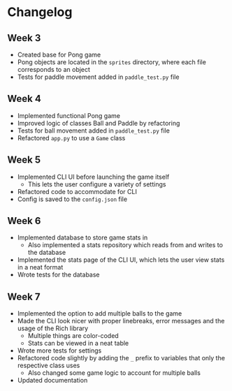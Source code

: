 # Changelog

## Week 3

- Created base for Pong game
- Pong objects are located in the `sprites` directory, where each file corresponds to an object
- Tests for paddle movement added in `paddle_test.py` file

## Week 4

- Implemented functional Pong game
- Improved logic of classes Ball and Paddle by refactoring
- Tests for ball movement added in `paddle_test.py` file
- Refactored `app.py` to use a `Game` class

## Week 5

- Implemented CLI UI before launching the game itself
  - This lets the user configure a variety of settings
- Refactored code to accommodate for CLI
- Config is saved to the `config.json` file

## Week 6

- Implemented database to store game stats in
  - Also implemented a stats repository which reads from and writes to the database
- Implemented the stats page of the CLI UI, which lets the user view stats in a neat format
- Wrote tests for the database

## Week 7

- Implemented the option to add multiple balls to the game
- Made the CLI look nicer with proper linebreaks, error messages and the usage of the Rich library
  - Multiple things are color-coded
  - Stats can be viewed in a neat table
- Wrote more tests for settings
- Refactored code slightly by adding the `_` prefix to variables that only the respective class uses
  - Also changed some game logic to account for multiple balls
- Updated documentation
